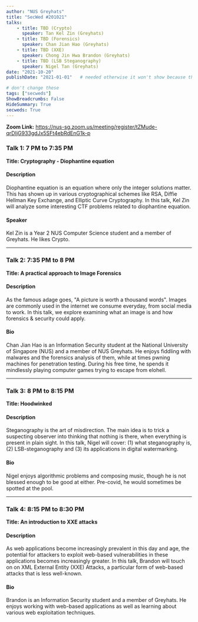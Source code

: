 ```yaml
---
author: "NUS Greyhats"
title: "SecWed #201021"
talks:
    - title: TBD (Crypto)
      speaker: Tan Kel Zin (Greyhats)
    - title: TBD (Forensics)
      speaker: Chan Jian Hao (Greyhats)
    - title: TBD (XXE)
      speaker: Chong Jin Hwa Brandon (Greyhats)
    - title: TBD (LSB Steganography)
      speaker: Nigel Tan (Greyhats)
date: "2021-10-20"
publishDate: "2021-01-01"   # needed otherwise it won't show because the date is in the future

# don't change these
tags: ["secweds"]
ShowBreadcrumbs: False
HideSummary: True
secweds: True
---
```


**Zoom Link:** https://nus-sg.zoom.us/meeting/register/tZMude-qrDIjG933gdJx5SFt4ebRdEnG1k-p

### Talk 1: 7 PM to 7:35 PM
**Title: Cryptography - Diophantine equation**
#### Description
Diophantine equation is an equation where only the integer solutions matter. This has shown up in various cryptographical schemes like RSA, Diffie Hellman Key Exchange, and Elliptic Curve Cryptography. In this talk, Kel Zin will analyze some interesting CTF problems related to diophantine equation.

#### Speaker

Kel Zin is a Year 2 NUS Computer Science student and a member of Greyhats. He likes Crypto.

----

### Talk 2: 7:35 PM to 8 PM
**Title: A practical approach to Image Forensics**

#### Description

As the famous adage goes, "A picture is worth a thousand words". Images are commonly used in the internet we consume everyday, from social media to work. In this talk, we explore examining what an image is and how forensics & security could apply.

#### Bio
Chan Jian Hao is an Information Security student at the National University of Singapore (NUS) and a member of NUS Greyhats. He enjoys fiddling with malwares and the forensics analysis of them, while at times pwning machines for penetration testing. During his free time, he spends it mindlessly playing computer games trying to escape from elohell.

----

### Talk 3: 8 PM to 8:15 PM
**Title: Hoodwinked**

#### Description

Steganography is the art of misdirection. The main idea is to trick a suspecting observer into thinking that nothing is there, when everything is present in plain sight. In this talk, Nigel will cover: (1) what steganography is, (2) LSB-steganography and (3) its applications in digital watermarking.

#### Bio
Nigel enjoys algorithmic problems and composing music, though he is not blessed enough to be good at either. Pre-covid, he would sometimes be spotted at the pool.

----

### Talk 4: 8:15 PM to 8:30 PM
**Title: An introduction to XXE attacks**

#### Description
As web applications become increasingly prevalent in this day and age, the potential for attackers to exploit web-based vulnerabilities in these applications becomes increasingly greater. In this talk, Brandon will touch on on XML External Entity (XXE) Attacks, a particular form of web-based attacks that is less well-known.

#### Bio
Brandon is an Information Security student and a member of Greyhats. He enjoys working with web-based applications as well as learning about various web exploitation techniques.
